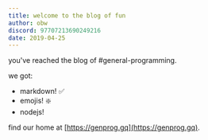 ```yaml
---
title: welcome to the blog of fun
author: obw
discord: 97707213690249216
date: 2019-04-25
---
```


you've reached the blog of #general-programming.

we got:

* markdown! :white_check_mark:
* emojis! :sparkle:
* nodejs!

find our home at [https://genprog.gq](https://genprog.gq).
